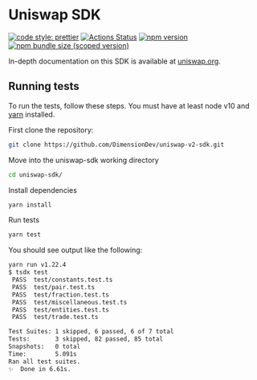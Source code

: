 # Uniswap SDK

[![code style: prettier](https://img.shields.io/badge/code_style-prettier-ff69b4.svg?style=flat-square)](https://github.com/prettier/prettier)
[![Actions Status](https://github.com/Uniswap/uniswap-sdk/workflows/CI/badge.svg)](https://github.com/Uniswap/uniswap-sdk)
[![npm version](https://img.shields.io/npm/v/@uniswap/sdk/latest.svg)](https://www.npmjs.com/package/@uniswap/sdk/v/latest)
[![npm bundle size (scoped version)](https://img.shields.io/bundlephobia/minzip/@uniswap/sdk/latest.svg)](https://bundlephobia.com/result?p=@uniswap/sdk@latest)

In-depth documentation on this SDK is available at [uniswap.org](https://uniswap.org/docs/v2/SDK/getting-started/).

## Running tests

To run the tests, follow these steps. You must have at least node v10 and [yarn](https://yarnpkg.com/) installed.

First clone the repository:

```sh
git clone https://github.com/DimensionDev/uniswap-v2-sdk.git
```

Move into the uniswap-sdk working directory

```sh
cd uniswap-sdk/
```

Install dependencies

```sh
yarn install
```

Run tests

```sh
yarn test
```

You should see output like the following:

```sh
yarn run v1.22.4
$ tsdx test
 PASS  test/constants.test.ts
 PASS  test/pair.test.ts
 PASS  test/fraction.test.ts
 PASS  test/miscellaneous.test.ts
 PASS  test/entities.test.ts
 PASS  test/trade.test.ts

Test Suites: 1 skipped, 6 passed, 6 of 7 total
Tests:       3 skipped, 82 passed, 85 total
Snapshots:   0 total
Time:        5.091s
Ran all test suites.
✨  Done in 6.61s.
```
